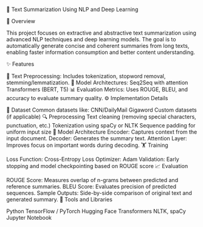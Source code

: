 📝 Text Summarization Using NLP and Deep Learning

📌 Overview

This project focuses on extractive and abstractive text summarization using advanced NLP techniques and deep learning models. The goal is to automatically generate concise and coherent summaries from long texts, enabling faster information consumption and better content understanding.

✨ Features

📄 Text Preprocessing: Includes tokenization, stopword removal, stemming/lemmatization.
🤖 Model Architectures:
Seq2Seq with attention
Transformers (BERT, T5)
📊 Evaluation Metrics: Uses ROUGE, BLEU, and accuracy to evaluate summary quality.
⚙️ Implementation Details

📁 Dataset
Common datasets like:
CNN/DailyMail
Gigaword
Custom datasets (if applicable)
🔍 Preprocessing
Text cleaning (removing special characters, punctuation, etc.)
Tokenization using spaCy or NLTK
Sequence padding for uniform input size
🧱 Model Architecture
Encoder: Captures context from the input document.
Decoder: Generates the summary text.
Attention Layer: Improves focus on important words during decoding.
🏋️ Training

Loss Function: Cross-Entropy Loss
Optimizer: Adam
Validation: Early stopping and model checkpointing based on ROUGE score
📈 Evaluation

ROUGE Score: Measures overlap of n-grams between predicted and reference summaries.
BLEU Score: Evaluates precision of predicted sequences.
Sample Outputs: Side-by-side comparison of original text and generated summary.
🔧 Tools and Libraries

Python
TensorFlow / PyTorch
Hugging Face Transformers
NLTK, spaCy
Jupyter Notebook
